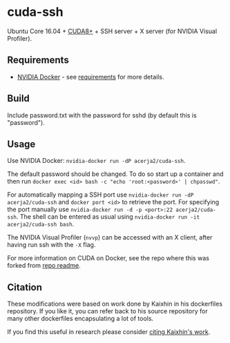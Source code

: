 cuda-ssh
========
Ubuntu Core 16.04 + [CUDA8+](http://www.nvidia.com/object/cuda_home_new.html) + SSH server + X server (for NVIDIA Visual Profiler).

Requirements
------------

- [NVIDIA Docker](https://github.com/NVIDIA/nvidia-docker) - see [requirements](https://github.com/NVIDIA/nvidia-docker/wiki/CUDA#requirements) for more details.

Build
-----
Include password.txt with the password for sshd (by default this is "password").

Usage
-----
Use NVIDIA Docker: ``nvidia-docker run -dP acerja2/cuda-ssh``.

The default password should be changed. To do so start up a container and then run `docker exec <id> bash -c "echo 'root:<password>' | chpasswd"`.

For automatically mapping a SSH port use ``nvidia-docker run -dP acerja2/cuda-ssh`` and `docker port <id>` to retrieve the port.
For specifying the port manually use ``nvidia-docker run -d -p <port>:22 acerja2/cuda-ssh``.
The shell can be entered as usual using ``nvidia-docker run -it acerja2/cuda-ssh bash``.

The NVIDIA Visual Profiler (`nvvp`) can be accessed with an X client, after having run ssh with the `-X` flag.

For more information on CUDA on Docker, see the repo where this was forked from [repo readme](https://github.com/Kaixhin/dockerfiles#cuda).

Citation
--------
These modifications were based on work done by Kaixhin in his dockerfiles repository. If you like it, you can refer back to his source repository for many other dockerfiles encapsulating a lot of tools.

If you find this useful in research please consider [citing Kaixhin's work](https://github.com/Kaixhin/dockerfiles/blob/master/CITATION.md).